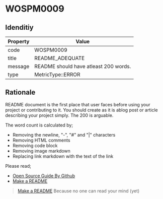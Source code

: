# WOSPM0009

## Idenditiy

| Property        | Value           |
| ------------- |-------------|
| code      | WOSPM0009 |
| title      | README_ADEQUATE      |
| message | README should have atleast 200 words.     |
| type | MetricType::ERROR      |

## Rationale

README document is the first place that user faces before using your project or contributing to it. You should create as it is ablog post or article describing your project simply. The 200 is arguable.

The word count is calculated by;

- Removing the newline, "-", "#" and "|" characters
- Removing HTML comments
- Removing code block
- Removing image markdown
- Replacing link markdown with the text of the link

Please read;

- [Open Source Guide By Github](https://opensource.guide/starting-a-project/#writing-a-readme)
- [Make a README](https://www.makeareadme.com/)

> [Make a README](https://www.makeareadme.com/)
> Because no one can read your mind (yet)
